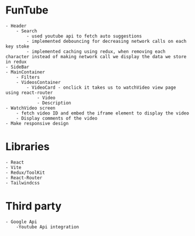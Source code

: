 # FunTube
    - Header
        - Search
            - used youtube api to fetch auto suggestions
            - implemented debouncing for decreasing network calls on each key stoke
            - implemented caching using redux, when removing each character instead of making network call we display the data we store in redux
    - SideBar
    - MainContainer
        - Filters
        - VideosContainer
            - VideoCard - onclick it takes us to watchVideo view page using react-router
                - Video
                - Description
    - WatchVideo screen
        - fetch video ID and embed the iframe element to display the video 
        - Display comments of the video
    - Make responsive design

# Libraries
    - React
    - Vite
    - Redux/ToolKit
    - React-Router
    - Tailwindcss


# Third party
    - Google Api 
        -Youtube Api integration

